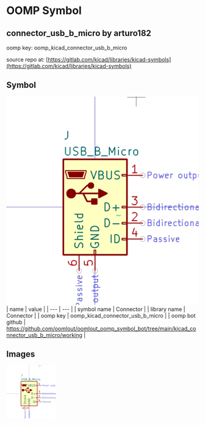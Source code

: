 # OOMP Symbol  
## connector_usb_b_micro  by arturo182  
  
oomp key: oomp_kicad_connector_usb_b_micro  
  
source repo at: [https://gitlab.com/kicad/libraries/kicad-symbols](https://gitlab.com/kicad/libraries/kicad-symbols)  
## Symbol  
  
[![working.png](working_600.png)](working.png)  
| name | value | 
| --- | --- | 
| symbol name | Connector | 
| library name | Connector | 
| oomp key | oomp_kicad_connector_usb_b_micro | 
| oomp bot github | https://github.com/oomlout/oomlout_oomp_symbol_bot/tree/main/kicad_connector_usb_b_micro/working | 
## Images  
  
[![working.png](working_140.png)](working.png)  
